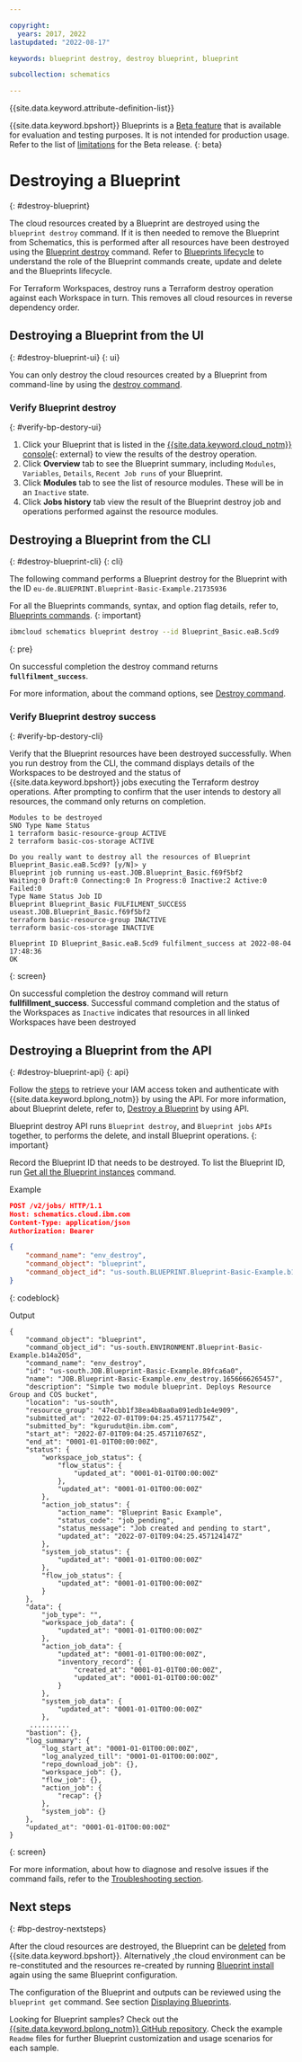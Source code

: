 ```yaml
---

copyright:
  years: 2017, 2022
lastupdated: "2022-08-17"

keywords: blueprint destroy, destroy blueprint, blueprint

subcollection: schematics

---
```


{{site.data.keyword.attribute-definition-list}}

{{site.data.keyword.bpshort}} Blueprints is a [Beta feature](/docs/schematics?topic=schematics-bp-beta-limitations) that is available for evaluation and testing purposes. It is not intended for production usage. Refer to the list of [limitations](/docs/schematics?topic=schematics-bp-beta-limitations) for the Beta release.
{: beta}

# Destroying a Blueprint
{: #destroy-blueprint}

The cloud resources created by a Blueprint are destroyed using the `blueprint destroy` command. If it is then needed to remove the Blueprint from Schematics, this is performed after all resources have been destroyed using the [Blueprint destroy](/docs/schematics?topic=schematics-destroy-blueprint&interface=cli) command. Refer to [Blueprints lifecycle](/docs/schematics?topic=schematics-blueprint-lifecycle-cmds) to understand the role of the Blueprint commands create, update and delete and the Blueprints lifecycle. 

For Terraform Workspaces, destroy runs a Terraform destroy operation against each Workspace in turn. This removes all cloud resources in reverse dependency order. 

## Destroying a Blueprint from the UI 
{: #destroy-blueprint-ui}
{: ui}

You can only destroy the cloud resources created by a Blueprint from command-line by using the [destroy command](/docs/schematics?topic=schematics-schematics-cli-reference&interface=cli#schematics-blueprint-delete).

### Verify Blueprint destroy 
{: #verify-bp-destory-ui}

1. Click your Blueprint that is listed in the [{{site.data.keyword.cloud_notm}} console](https://cloud.ibm.com/schematics/blueprints){: external} to view the results of the destroy operation. 
2. Click **Overview** tab to see the Blueprint summary, including `Modules`, `Variables`, `Details`, `Recent Job runs` of your Blueprint. 
3. Click **Modules** tab to see the list of resource modules. These will be in an `Inactive` state.
4. Click **Jobs history** tab view the result of the Blueprint destroy job and operations performed against the resource modules.  


## Destroying a Blueprint from the CLI
{: #destroy-blueprint-cli}
{: cli}

The following command performs a Blueprint destroy for the Blueprint with the ID `eu-de.BLUEPRINT.Blueprint-Basic-Example.21735936`

For all the Blueprints commands, syntax, and option flag details, refer to, [Blueprints commands](/docs/schematics?topic=schematics-schematics-cli-reference#blueprints-cmd).
{: important}

```sh
ibmcloud schematics blueprint destroy --id Blueprint_Basic.eaB.5cd9
```
{: pre}

On successful completion the destroy command returns **`fullfilment_success`**. 

For more information, about the command options, see [Destroy command](/docs/schematics?topic=schematics-schematics-cli-reference#schematics-blueprint-destroy).

### Verify Blueprint destroy success 
{: #verify-bp-destory-cli}

Verify that the Blueprint resources have been destroyed successfully. When you run destroy from the CLI, the command displays details of the Workspaces to be destroyed and the status of {{site.data.keyword.bpshort}} jobs executing the Terraform destroy operations. After prompting to confirm that the user intends to destory all resources, the command only returns on completion.

```text
Modules to be destroyed
SNO Type Name Status
1 terraform basic-resource-group ACTIVE
2 terraform basic-cos-storage ACTIVE

Do you really want to destroy all the resources of Blueprint
Blueprint_Basic.eaB.5cd9? [y/N]> y
Blueprint job running us-east.JOB.Blueprint_Basic.f69f5bf2
Waiting:0 Draft:0 Connecting:0 In Progress:0 Inactive:2 Active:0
Failed:0
Type Name Status Job ID
Blueprint Blueprint_Basic FULFILMENT_SUCCESS useast.JOB.Blueprint_Basic.f69f5bf2
terraform basic-resource-group INACTIVE
terraform basic-cos-storage INACTIVE

Blueprint ID Blueprint_Basic.eaB.5cd9 fulfilment_success at 2022-08-04
17:48:36
OK
```
{: screen}

On successful completion the destroy command will return **fullfillment_success**. Successful command completion and the status of the Workspaces as `Inactive` indicates that resources in all linked Workspaces have been destroyed


## Destroying a Blueprint from the API
{: #destroy-blueprint-api}
{: api}

Follow the [steps](/docs/schematics?topic=schematics-setup-api#cs_api) to retrieve your IAM access token and authenticate with {{site.data.keyword.bplong_notm}} by using the API. For more information, about Blueprint delete, refer to, [Destroy a Blueprint](/apidocs/schematics/schematics#delete-blueprint) by using API.

Blueprint destroy API runs `Blueprint destroy`, and `Blueprint jobs` `APIs` together, to performs the delete, and install Blueprint operations.
{: important}

Record the Blueprint ID that needs to be destroyed. To list the Blueprint ID, run [Get all the Blueprint instances](/apidocs/schematics/schematics#list-blueprint) command.

Example

```json
POST /v2/jobs/ HTTP/1.1
Host: schematics.cloud.ibm.com
Content-Type: application/json
Authorization: Bearer 

{
    "command_name": "env_destroy",
    "command_object": "blueprint",
    "command_object_id": "us-south.BLUEPRINT.Blueprint-Basic-Example.b14a205d"
}
```
{: codeblock}

Output

```text
{
    "command_object": "blueprint",
    "command_object_id": "us-south.ENVIRONMENT.Blueprint-Basic-Example.b14a205d",
    "command_name": "env_destroy",
    "id": "us-south.JOB.Blueprint-Basic-Example.89fca6a0",
    "name": "JOB.Blueprint-Basic-Example.env_destroy.1656666265457",
    "description": "Simple two module blueprint. Deploys Resource Group and COS bucket",
    "location": "us-south",
    "resource_group": "47ecbb1f38ea4b8aa0a091edb1e4e909",
    "submitted_at": "2022-07-01T09:04:25.457117754Z",
    "submitted_by": "kgurudut@in.ibm.com",
    "start_at": "2022-07-01T09:04:25.457110765Z",
    "end_at": "0001-01-01T00:00:00Z",
    "status": {
        "workspace_job_status": {
            "flow_status": {
                "updated_at": "0001-01-01T00:00:00Z"
            },
            "updated_at": "0001-01-01T00:00:00Z"
        },
        "action_job_status": {
            "action_name": "Blueprint Basic Example",
            "status_code": "job_pending",
            "status_message": "Job created and pending to start",
            "updated_at": "2022-07-01T09:04:25.457124147Z"
        },
        "system_job_status": {
            "updated_at": "0001-01-01T00:00:00Z"
        },
        "flow_job_status": {
            "updated_at": "0001-01-01T00:00:00Z"
        }
    },
    "data": {
        "job_type": "",
        "workspace_job_data": {
            "updated_at": "0001-01-01T00:00:00Z"
        },
        "action_job_data": {
            "updated_at": "0001-01-01T00:00:00Z",
            "inventory_record": {
                "created_at": "0001-01-01T00:00:00Z",
                "updated_at": "0001-01-01T00:00:00Z"
            }
        },
        "system_job_data": {
            "updated_at": "0001-01-01T00:00:00Z"
        },
     ..........
    "bastion": {},
    "log_summary": {
        "log_start_at": "0001-01-01T00:00:00Z",
        "log_analyzed_till": "0001-01-01T00:00:00Z",
        "repo_download_job": {},
        "workspace_job": {},
        "flow_job": {},
        "action_job": {
            "recap": {}
        },
        "system_job": {}
    },
    "updated_at": "0001-01-01T00:00:00Z"
}
```
{: screen}

For more information, about how to diagnose and resolve issues if the command fails, refer to the [Troubleshooting section](/docs/schematics?topic=schematics-bp-install-fails&interface=cli).

## Next steps
{: #bp-destroy-nextsteps}

After the cloud resources are destroyed, the Blueprint can be [deleted](/docs/schematics?topic=schematics-delete-blueprint&interface=cli) from {{site.data.keyword.bpshort}}. Alternatively ,the cloud environment can be re-constituted and the resources re-created by running [Blueprint install](/docs/schematics?topic=schematics-install-blueprint&interface=cli) again using the same Blueprint configuration.

The configuration of the Blueprint and outputs can be reviewed using the `blueprint get` command. See section [Displaying Blueprints](/docs/schematics?topic=schematics-schematics-cli-reference&interface=cli#schematics-blueprint-get). 

Looking for Blueprint samples? Check out the [{{site.data.keyword.bplong_notm}} GitHub repository](https://github.com/orgs/Cloud-Schematics/repositories/?q=topic:blueprint). Check the example `Readme` files for further Blueprint customization and usage scenarios for each sample. 
